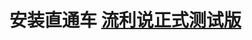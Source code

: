 
# 安装直通车 [流利说正式测试版](itms-services://?action=download-manifest&url=http://llss.qiniudn.com/engzo2_1.4dev_2.plist)  
